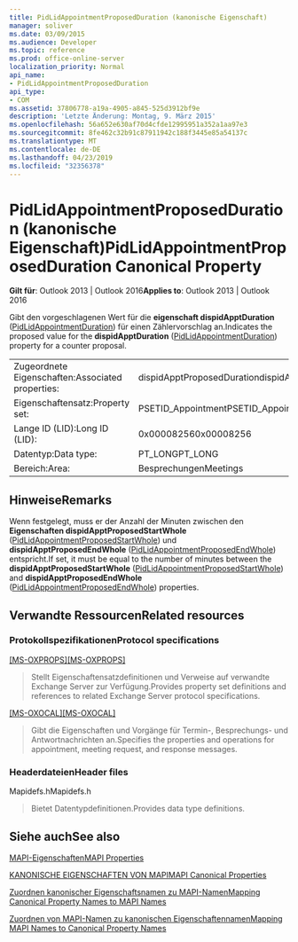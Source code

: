 ```yaml
---
title: PidLidAppointmentProposedDuration (kanonische Eigenschaft)
manager: soliver
ms.date: 03/09/2015
ms.audience: Developer
ms.topic: reference
ms.prod: office-online-server
localization_priority: Normal
api_name:
- PidLidAppointmentProposedDuration
api_type:
- COM
ms.assetid: 37806778-a19a-4905-a845-525d3912bf9e
description: 'Letzte Änderung: Montag, 9. März 2015'
ms.openlocfilehash: 56a652e630af70d4cfde12995951a352a1aa97e3
ms.sourcegitcommit: 8fe462c32b91c87911942c188f3445e85a54137c
ms.translationtype: MT
ms.contentlocale: de-DE
ms.lasthandoff: 04/23/2019
ms.locfileid: "32356378"
---
```

# <a name="pidlidappointmentproposedduration-canonical-property"></a><span data-ttu-id="eee98-103">PidLidAppointmentProposedDuration (kanonische Eigenschaft)</span><span class="sxs-lookup"><span data-stu-id="eee98-103">PidLidAppointmentProposedDuration Canonical Property</span></span>

  
  
<span data-ttu-id="eee98-104">**Gilt für**: Outlook 2013 | Outlook 2016</span><span class="sxs-lookup"><span data-stu-id="eee98-104">**Applies to**: Outlook 2013 | Outlook 2016</span></span> 
  
<span data-ttu-id="eee98-105">Gibt den vorgeschlagenen Wert für die **eigenschaft dispidApptDuration** ([PidLidAppointmentDuration](pidlidappointmentduration-canonical-property.md)) für einen Zählervorschlag an.</span><span class="sxs-lookup"><span data-stu-id="eee98-105">Indicates the proposed value for the **dispidApptDuration** ([PidLidAppointmentDuration](pidlidappointmentduration-canonical-property.md)) property for a counter proposal.</span></span>
  
|||
|:-----|:-----|
|<span data-ttu-id="eee98-106">Zugeordnete Eigenschaften:</span><span class="sxs-lookup"><span data-stu-id="eee98-106">Associated properties:</span></span>  <br/> |<span data-ttu-id="eee98-107">dispidApptProposedDuration</span><span class="sxs-lookup"><span data-stu-id="eee98-107">dispidApptProposedDuration</span></span>  <br/> |
|<span data-ttu-id="eee98-108">Eigenschaftensatz:</span><span class="sxs-lookup"><span data-stu-id="eee98-108">Property set:</span></span>  <br/> |<span data-ttu-id="eee98-109">PSETID_Appointment</span><span class="sxs-lookup"><span data-stu-id="eee98-109">PSETID_Appointment</span></span>  <br/> |
|<span data-ttu-id="eee98-110">Lange ID (LID):</span><span class="sxs-lookup"><span data-stu-id="eee98-110">Long ID (LID):</span></span>  <br/> |<span data-ttu-id="eee98-111">0x00008256</span><span class="sxs-lookup"><span data-stu-id="eee98-111">0x00008256</span></span>  <br/> |
|<span data-ttu-id="eee98-112">Datentyp:</span><span class="sxs-lookup"><span data-stu-id="eee98-112">Data type:</span></span>  <br/> |<span data-ttu-id="eee98-113">PT_LONG</span><span class="sxs-lookup"><span data-stu-id="eee98-113">PT_LONG</span></span>  <br/> |
|<span data-ttu-id="eee98-114">Bereich:</span><span class="sxs-lookup"><span data-stu-id="eee98-114">Area:</span></span>  <br/> |<span data-ttu-id="eee98-115">Besprechungen</span><span class="sxs-lookup"><span data-stu-id="eee98-115">Meetings</span></span>  <br/> |
   
## <a name="remarks"></a><span data-ttu-id="eee98-116">Hinweise</span><span class="sxs-lookup"><span data-stu-id="eee98-116">Remarks</span></span>

<span data-ttu-id="eee98-117">Wenn festgelegt, muss er der Anzahl der Minuten zwischen den **Eigenschaften dispidApptProposedStartWhole** ([PidLidAppointmentProposedStartWhole](pidlidappointmentproposedstartwhole-canonical-property.md)) und **dispidApptProposedEndWhole** ([PidLidAppointmentProposedEndWhole](pidlidappointmentproposedendwhole-canonical-property.md)) entspricht.</span><span class="sxs-lookup"><span data-stu-id="eee98-117">If set, it must be equal to the number of minutes between the **dispidApptProposedStartWhole** ([PidLidAppointmentProposedStartWhole](pidlidappointmentproposedstartwhole-canonical-property.md)) and **dispidApptProposedEndWhole** ([PidLidAppointmentProposedEndWhole](pidlidappointmentproposedendwhole-canonical-property.md)) properties.</span></span>
  
## <a name="related-resources"></a><span data-ttu-id="eee98-118">Verwandte Ressourcen</span><span class="sxs-lookup"><span data-stu-id="eee98-118">Related resources</span></span>

### <a name="protocol-specifications"></a><span data-ttu-id="eee98-119">Protokollspezifikationen</span><span class="sxs-lookup"><span data-stu-id="eee98-119">Protocol specifications</span></span>

<span data-ttu-id="eee98-120">[[MS-OXPROPS]](https://msdn.microsoft.com/library/f6ab1613-aefe-447d-a49c-18217230b148%28Office.15%29.aspx)</span><span class="sxs-lookup"><span data-stu-id="eee98-120">[[MS-OXPROPS]](https://msdn.microsoft.com/library/f6ab1613-aefe-447d-a49c-18217230b148%28Office.15%29.aspx)</span></span>
  
> <span data-ttu-id="eee98-121">Stellt Eigenschaftensatzdefinitionen und Verweise auf verwandte Exchange Server zur Verfügung.</span><span class="sxs-lookup"><span data-stu-id="eee98-121">Provides property set definitions and references to related Exchange Server protocol specifications.</span></span>
    
<span data-ttu-id="eee98-122">[[MS-OXOCAL]](https://msdn.microsoft.com/library/09861fde-c8e4-4028-9346-e7c214cfdba1%28Office.15%29.aspx)</span><span class="sxs-lookup"><span data-stu-id="eee98-122">[[MS-OXOCAL]](https://msdn.microsoft.com/library/09861fde-c8e4-4028-9346-e7c214cfdba1%28Office.15%29.aspx)</span></span>
  
> <span data-ttu-id="eee98-123">Gibt die Eigenschaften und Vorgänge für Termin-, Besprechungs- und Antwortnachrichten an.</span><span class="sxs-lookup"><span data-stu-id="eee98-123">Specifies the properties and operations for appointment, meeting request, and response messages.</span></span>
    
### <a name="header-files"></a><span data-ttu-id="eee98-124">Headerdateien</span><span class="sxs-lookup"><span data-stu-id="eee98-124">Header files</span></span>

<span data-ttu-id="eee98-125">Mapidefs.h</span><span class="sxs-lookup"><span data-stu-id="eee98-125">Mapidefs.h</span></span>
  
> <span data-ttu-id="eee98-126">Bietet Datentypdefinitionen.</span><span class="sxs-lookup"><span data-stu-id="eee98-126">Provides data type definitions.</span></span>
    
## <a name="see-also"></a><span data-ttu-id="eee98-127">Siehe auch</span><span class="sxs-lookup"><span data-stu-id="eee98-127">See also</span></span>



[<span data-ttu-id="eee98-128">MAPI-Eigenschaften</span><span class="sxs-lookup"><span data-stu-id="eee98-128">MAPI Properties</span></span>](mapi-properties.md)
  
[<span data-ttu-id="eee98-129">KANONISCHE EIGENSCHAFTEN VON MAPI</span><span class="sxs-lookup"><span data-stu-id="eee98-129">MAPI Canonical Properties</span></span>](mapi-canonical-properties.md)
  
[<span data-ttu-id="eee98-130">Zuordnen kanonischer Eigenschaftsnamen zu MAPI-Namen</span><span class="sxs-lookup"><span data-stu-id="eee98-130">Mapping Canonical Property Names to MAPI Names</span></span>](mapping-canonical-property-names-to-mapi-names.md)
  
[<span data-ttu-id="eee98-131">Zuordnen von MAPI-Namen zu kanonischen Eigenschaftennamen</span><span class="sxs-lookup"><span data-stu-id="eee98-131">Mapping MAPI Names to Canonical Property Names</span></span>](mapping-mapi-names-to-canonical-property-names.md)

